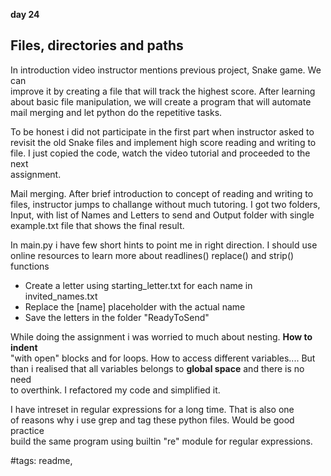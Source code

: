 **day 24**
## Files, directories and paths

In introduction video instructor mentions previous project, Snake game. We can  
improve it by creating a file that will track the highest score. After learning  
about basic file manipulation, we will create a program that will automate  
mail merging and let python do the repetitive tasks.  

To be honest i did not participate in the first part when instructor asked to  
revisit the old Snake files and implement high score reading and writing to   
file. I just copied the code, watch the video tutorial and proceeded to the next  
assignment.  

Mail merging. After brief introduction to concept of reading and writing to  
files, instructor jumps to challange without much tutoring. I got two folders,  
Input, with list of Names and Letters to send and Output folder with single  
example.txt file that shows the final result.  

In main.py i have few short hints to point me in right direction. I should use  
online resources to learn more about readlines() replace() and strip() functions  
- Create a letter using starting_letter.txt for each name in invited_names.txt
- Replace the [name] placeholder with the actual name
- Save the letters in the folder "ReadyToSend"  

While doing the assignment i was worried to much about nesting. **How to indent**  
"with open" blocks and for loops. How to access different variables.... But  
than i realised that all variables belongs to **global space** and there is no need  
to overthink. I refactored my code and simplified it.  

I have intreset in regular expressions for a long time. That is also one  
of reasons why i use grep and tag these python files. Would be good practice  
build the same program using builtin "re" module for regular expressions.  



#tags: readme,
